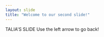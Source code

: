 ```yaml
---
layout: slide
title: "Welcome to our second slide!"
---
```

TALIA'S SLIDE
Use the left arrow to go back!

